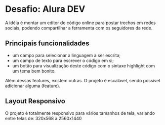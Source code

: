 # Desafio: Alura DEV

A idéia é montar um editor de código online para postar trechos em redes sociais, podendo compartilhar a ferramenta com os seguidores da rede.

## Principais funcionalidades
* um campo para selecionar a linguagem a ser escrita;
* um campo de texto para escrever o código em si;
* um botão para visualização deste código com o sintaxe highlight com um tema bem bonito.

Além dessas features, existem outras.
O projeto é escalável, sendo possível adicionar alguma (feature).

## Layout Responsivo

O projeto é totalmente responsivo para vários tamanhos de tela, variando entre telas de: 320x568 à 2560x1440